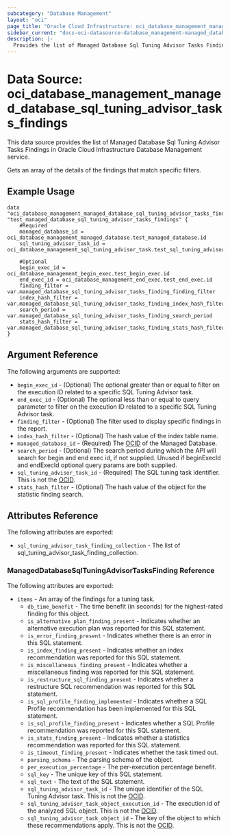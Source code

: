 ```yaml
---
subcategory: "Database Management"
layout: "oci"
page_title: "Oracle Cloud Infrastructure: oci_database_management_managed_database_sql_tuning_advisor_tasks_findings"
sidebar_current: "docs-oci-datasource-database_management-managed_database_sql_tuning_advisor_tasks_findings"
description: |-
  Provides the list of Managed Database Sql Tuning Advisor Tasks Findings in Oracle Cloud Infrastructure Database Management service
---
```


# Data Source: oci_database_management_managed_database_sql_tuning_advisor_tasks_findings
This data source provides the list of Managed Database Sql Tuning Advisor Tasks Findings in Oracle Cloud Infrastructure Database Management service.

Gets an array of the details of the findings that match specific filters.


## Example Usage

```hcl
data "oci_database_management_managed_database_sql_tuning_advisor_tasks_findings" "test_managed_database_sql_tuning_advisor_tasks_findings" {
	#Required
	managed_database_id = oci_database_management_managed_database.test_managed_database.id
	sql_tuning_advisor_task_id = oci_database_management_sql_tuning_advisor_task.test_sql_tuning_advisor_task.id

	#Optional
	begin_exec_id = oci_database_management_begin_exec.test_begin_exec.id
	end_exec_id = oci_database_management_end_exec.test_end_exec.id
	finding_filter = var.managed_database_sql_tuning_advisor_tasks_finding_finding_filter
	index_hash_filter = var.managed_database_sql_tuning_advisor_tasks_finding_index_hash_filter
	search_period = var.managed_database_sql_tuning_advisor_tasks_finding_search_period
	stats_hash_filter = var.managed_database_sql_tuning_advisor_tasks_finding_stats_hash_filter
}
```

## Argument Reference

The following arguments are supported:

* `begin_exec_id` - (Optional) The optional greater than or equal to filter on the execution ID related to a specific SQL Tuning Advisor task.
* `end_exec_id` - (Optional) The optional less than or equal to query parameter to filter on the execution ID related to a specific SQL Tuning Advisor task.
* `finding_filter` - (Optional) The filter used to display specific findings in the report.
* `index_hash_filter` - (Optional) The hash value of the index table name.
* `managed_database_id` - (Required) The [OCID](https://docs.cloud.oracle.com/iaas/Content/General/Concepts/identifiers.htm) of the Managed Database.
* `search_period` - (Optional) The search period during which the API will search for begin and end exec id, if not supplied. Unused if beginExecId and endExecId optional query params are both supplied. 
* `sql_tuning_advisor_task_id` - (Required) The SQL tuning task identifier. This is not the [OCID](https://docs.cloud.oracle.com/iaas/Content/General/Concepts/identifiers.htm).
* `stats_hash_filter` - (Optional) The hash value of the object for the statistic finding search.


## Attributes Reference

The following attributes are exported:

* `sql_tuning_advisor_task_finding_collection` - The list of sql_tuning_advisor_task_finding_collection.

### ManagedDatabaseSqlTuningAdvisorTasksFinding Reference

The following attributes are exported:

* `items` - An array of the findings for a tuning task.
	* `db_time_benefit` - The time benefit (in seconds) for the highest-rated finding for this object.
	* `is_alternative_plan_finding_present` - Indicates whether an alternative execution plan was reported for this SQL statement.
	* `is_error_finding_present` - Indicates whether there is an error in this SQL statement.
	* `is_index_finding_present` - Indicates whether an index recommendation was reported for this SQL statement.
	* `is_miscellaneous_finding_present` - Indicates whether a miscellaneous finding was reported for this SQL statement.
	* `is_restructure_sql_finding_present` - Indicates whether a restructure SQL recommendation was reported for this SQL statement.
	* `is_sql_profile_finding_implemented` - Indicates whether a SQL Profile recommendation has been implemented for this SQL statement.
	* `is_sql_profile_finding_present` - Indicates whether a SQL Profile recommendation was reported for this SQL statement.
	* `is_stats_finding_present` - Indicates whether a statistics recommendation was reported for this SQL statement.
	* `is_timeout_finding_present` - Indicates whether the task timed out.
	* `parsing_schema` - The parsing schema of the object.
	* `per_execution_percentage` - The per-execution percentage benefit.
	* `sql_key` - The unique key of this SQL statement.
	* `sql_text` - The text of the SQL statement.
	* `sql_tuning_advisor_task_id` - The unique identifier of the SQL Tuning Advisor task. This is not the [OCID](https://docs.cloud.oracle.com/iaas/Content/General/Concepts/identifiers.htm).
	* `sql_tuning_advisor_task_object_execution_id` - The execution id of the analyzed SQL object. This is not the [OCID](https://docs.cloud.oracle.com/iaas/Content/General/Concepts/identifiers.htm).
	* `sql_tuning_advisor_task_object_id` - The key of the object to which these recommendations apply. This is not the [OCID](https://docs.cloud.oracle.com/iaas/Content/General/Concepts/identifiers.htm). 

